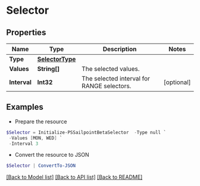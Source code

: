 # Selector
## Properties

Name | Type | Description | Notes
------------ | ------------- | ------------- | -------------
**Type** | [**SelectorType**](SelectorType.md) |  | 
**Values** | **String[]** | The selected values.  | 
**Interval** | **Int32** | The selected interval for RANGE selectors.  | [optional] 

## Examples

- Prepare the resource
```powershell
$Selector = Initialize-PSSailpointBetaSelector  -Type null `
 -Values [MON, WED] `
 -Interval 3
```

- Convert the resource to JSON
```powershell
$Selector | ConvertTo-JSON
```

[[Back to Model list]](../README.md#documentation-for-models) [[Back to API list]](../README.md#documentation-for-api-endpoints) [[Back to README]](../README.md)

